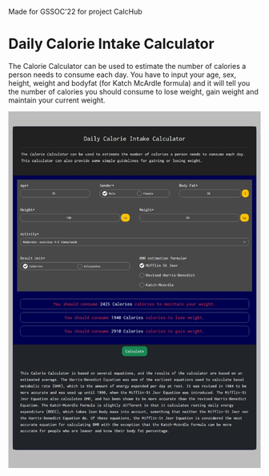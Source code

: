 Made for GSSOC'22 for project CalcHub
# Daily Calorie Intake Calculator
The Calorie Calculator can be used to estimate the number of calories a person needs to consume each day. You have to input your age, sex, height, weight and bodyfat (for Katch McArdle formula) and it will tell you the number of calories you should consume to lose weight, gain weight and maintain your current weight.

![alt text](calorie-calc-screenshot.jpeg)
